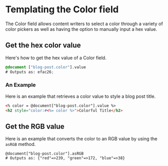 # Templating the Color field

The Color field allows content writers to select a color through a variety of color pickers as well as having the option to manually input a hex value.

## Get the hex color value

Here's how to get the hex value of a Color field.

```css
@document ["blog-post.color"].value
# Outputs as: efac26;
```

### An Example

Here is an example that retrieves a color value to style a blog post title.

```html
<% color = @document["blog-post.color"].value %>
<h2 style="color:#<%= color %>">Colorful Title</h2>
```

## Get the RGB value

Here is an example that converts the color to an RGB value by using the `asRGB` method.

```
@document["blog-post.color"].asRGB
# Outputs as: {"red"=>239, "green"=>172, "blue"=>38}
```
